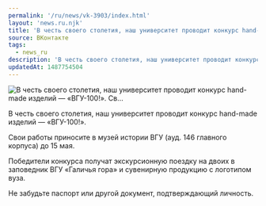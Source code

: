 ```yaml
---
permalink: '/ru/news/vk-3903/index.html'
layout: 'news.ru.njk'
title: 'В честь своего столетия, наш университет проводит конкурс hand-made изделий — «ВГУ-100!».    Св…'
source: ВКонтакте
tags:
  - news_ru
description: 'В честь своего столетия, наш университет проводит конкурс hand-made изделий — «ВГУ-100!».    Св…'
updatedAt: 1487754504
---
```

![В честь своего столетия, наш университет проводит конкурс hand-made изделий — «ВГУ-100!».    Св…](https://sun9-50.userapi.com/impf/c638816/v638816481/22270/5Pq0a7BCOrg.jpg?size=900x600&quality=96&proxy=1&sign=f275ced9514c71df6b16b263cf34e550&c_uniq_tag=PnlgbxPGou5BXbfAWiAbaziZFsbSJq0asdfAR2_EtUM&type=album)

В честь своего столетия, наш университет проводит конкурс hand-made изделий — «ВГУ-100!».

Свои работы приносите в музей истории ВГУ (ауд. 146 главного корпуса) до 15 мая.

Победители конкурса получат экскурсионную поездку на двоих в заповедник ВГУ «Галичья гора» и сувенирную продукцию с логотипом вуза.

Не забудьте паспорт или другой документ, подтверждающий личность.
